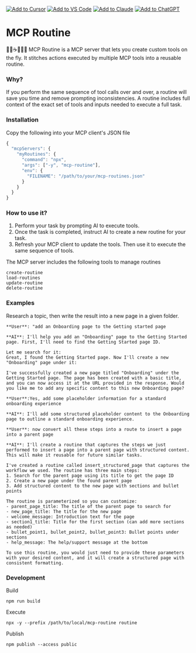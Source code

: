 [![Add to Cursor](https://fastmcp.me/badges/cursor_dark.svg)](https://fastmcp.me/MCP/Details/829/routine)
[![Add to VS Code](https://fastmcp.me/badges/vscode_dark.svg)](https://fastmcp.me/MCP/Details/829/routine)
[![Add to Claude](https://fastmcp.me/badges/claude_dark.svg)](https://fastmcp.me/MCP/Details/829/routine)
[![Add to ChatGPT](https://fastmcp.me/badges/chatgpt_dark.svg)](https://fastmcp.me/MCP/Details/829/routine)

# MCP Routine

🌅🍳☕️📰🚗💼 MCP Routine is a MCP server that lets you create custom tools on the fly. It stitches actions executed by multiple MCP tools into a reusable routine.

### Why?

If you perform the same sequence of tool calls over and over, a routine will save you time and remove prompting inconsistencies. A routine includes full context of the exact set of tools and inputs needed to execute a full task.

### Installation

Copy the following into your MCP client's JSON file

```javascript
{
  "mcpServers": {
    "myRoutines": {
      "command": "npx",
      "args": ["-y", "mcp-routine"],
      "env": {
        "FILENAME": "/path/to/your/mcp-routines.json"
      }
    }
  }
}
```

### How to use it?

1. Perform your task by prompting AI to execute tools.
2. Once the task is completed, instruct AI to create a new routine for your task.
3. Refresh your MCP client to update the tools. Then use it to execute the same sequence of tools.

The MCP server includes the following tools to manage routines

```
create-routine
load-routines
update-routine
delete-routine
```

### Examples

Research a topic, then write the result into a new page in a given folder.
```
**User**: "add an Onboarding page to the Getting started page

**AI**: I'll help you add an "Onboarding" page to the Getting Started page. First, I'll need to find the Getting Started page ID.

Let me search for it:
Great, I found the Getting Started page. Now I'll create a new "Onboarding" page under it:

I've successfully created a new page titled "Onboarding" under the Getting Started page. The page has been created with a basic title, and you can now access it at the URL provided in the response. Would you like me to add any specific content to this new Onboarding page?

**User**:Yes, add some placeholder information for a standard onboarding experience

**AI**: I'll add some structured placeholder content to the Onboarding page to outline a standard onboarding experience.

**User**: now convert all these steps into a route to insert a page into a parent page

**AI**: I'll create a routine that captures the steps we just performed to insert a page into a parent page with structured content. This will make it reusable for future similar tasks.

I've created a routine called insert_structured_page that captures the workflow we used. The routine has three main steps:
1. Search for the parent page using its title to get the page ID
2. Create a new page under the found parent page
3. Add structured content to the new page with sections and bullet points

The routine is parameterized so you can customize:
- parent_page_title: The title of the parent page to search for
- new_page_title: The title for the new page
- welcome_message: Introduction text for the page
- section1_title: Title for the first section (can add more sections as needed)
- bullet_point1, bullet_point2, bullet_point3: Bullet points under sections
- help_message: The help/support message at the bottom

To use this routine, you would just need to provide these parameters with your desired content, and it will create a structured page with consistent formatting.
```

### Development

Build

```
npm run build
```

Execute

```
npx -y --prefix /path/to/local/mcp-routine routine
```

Publish

```
npm publish --access public
```